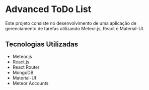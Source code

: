 # Advanced ToDo List

Este projeto consiste no desenvolvimento de uma aplicação de gerenciamento de tarefas utilizando Meteor.js, React e Material-UI.

## Tecnologias Utilizadas

- Meteor.js
- React.js
- React Router
- MongoDB
- Material-UI
- Meteor Accounts

